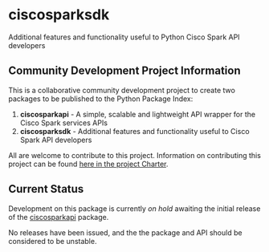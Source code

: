 # ciscosparksdk
Additional features and functionality useful to Python Cisco Spark API developers

## Community Development Project Information
This is a collaborative community development project to create two packages to be published to the Python Package Index:

  1. **ciscosparkapi** - A simple, scalable and lightweight API wrapper for the Cisco Spark services APIs
  2. **ciscosparksdk** - Additional features and functionality useful to Cisco Spark API developers

All are welcome to contribute to this project.  Information on contributing this project can be found [here in the project Charter](https://github.com/CiscoDevNet/spark-python-packages-team/blob/master/Charter.md).

## Current Status
Development on this package is currently _on hold_ awaiting the initial release of the [ciscosparkapi](https://github.com/CiscoDevNet/ciscosparkapi) package.

No releases have been issued, and the the package and API should be considered to be unstable.
